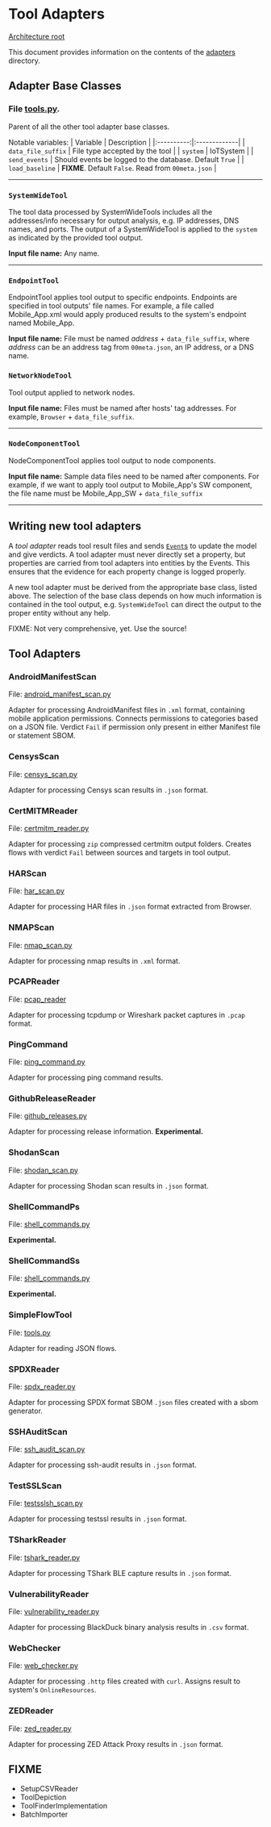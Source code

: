 # Tool Adapters

[Architecture root](README.md)

This document provides information on the contents of the [adapters](../../toolsaf/adapters/) directory.

## Adapter Base Classes

### File [tools.py](../../toolsaf/adapters/tools.py).

Parent of all the other tool adapter base classes.

Notable variables:
| Variable   | Description  |
|:----------:|:-------------|
| `data_file_suffix` | File type accepted by the tool |
| `system`           | IoTSystem |
| `send_events`      | Should events be logged to the database. Default `True` |
| `load_baseline`    | **FIXME**. Default `False`. Read from `00meta.json` |

---
### `SystemWideTool`

The tool data processed by SystemWideTools includes all the addresses/info necessary for output analysis, e.g. IP addresses, DNS names, and ports. The output of a SystemWideTool is applied to the `system` as indicated by the provided tool output.

**Input file name:** Any name.

---
### `EndpointTool`

EndpointTool applies tool output to specific endpoints. Endpoints are specified in tool outputs' file names. For example, a file called Mobile_App.xml would apply produced results to the system's endpoint named Mobile_App.

**Input file name:** File must be named _address_ + `data_file_suffix`, where _address_ can be an address tag from `00meta.json`, an IP address, or a DNS name.

### `NetworkNodeTool`

Tool output applied to network nodes.

**Input file name:** Files must be named after hosts' tag addresses. For example, `Browser` + `data_file_suffix`.

---
### `NodeComponentTool`

NodeComponentTool applies tool output to node components.

**Input file name:** Sample data files need to be named after components. For example, if we want to apply tool output to Mobile_App's SW component, the file name must be Mobile_App_SW + `data_file_suffix`

---
## Writing new tool adapters

A _tool adapter_ reads tool result files and sends [`Event`s](Common.md#file-trafficpy) to update the model and give verdicts.
A tool adapter must never directly set a property,
but properties are carried from tool adapters into entities by the Events.
This ensures that the evidence for each property change is logged properly.

A new tool adapter must be derived from the appropriate base class, listed above.
The selection of the base class depends on how much information is contained in the
tool output, e.g. `SystemWideTool` can direct the output to the proper entity without any help.

FIXME: Not very comprehensive, yet. Use the source!

## Tool Adapters

### AndroidManifestScan
File: [android_manifest_scan.py](../../toolsaf/adapters/android_manifest_scan.py)

Adapter for processing AndroidManifest files in `.xml` format, containing mobile application permissions. Connects permissions to categories based on a JSON file. Verdict `Fail` if permission only present in either Manifest file or statement SBOM.

### CensysScan
File: [censys_scan.py](../../toolsaf/adapters/censys_scan.py)

Adapter for processing Censys scan results in `.json` format.

### CertMITMReader
File: [certmitm_reader.py](../../toolsaf/adapters/certmitm_reader.py)

Adapter for processing `zip` compressed certmitm output folders. Creates flows with verdict `Fail` between sources and targets in tool output.

### HARScan
File: [har_scan.py](../../toolsaf/adapters/har_scan.py)

Adapter for processing HAR files in `.json` format extracted from Browser.

### NMAPScan
File: [nmap_scan.py](../../toolsaf/adapters/nmap_scan.py)

Adapter for processing nmap results in `.xml` format.

### PCAPReader
File: [pcap_reader](../../toolsaf/adapters/pcap_reader.py)

Adapter for processing tcpdump or Wireshark packet captures in `.pcap` format.

### PingCommand
File: [ping_command.py](../../toolsaf/adapters/ping_command.py)

Adapter for processing ping command results.

### GithubReleaseReader
File: [github_releases.py](../../toolsaf/adapters/github_releases.py)

Adapter for processing release information. **Experimental.**

### ShodanScan
File: [shodan_scan.py](../../toolsaf/adapters/shodan_scan.py)

Adapter for processing Shodan scan results in `.json` format.

### ShellCommandPs
File: [shell_commands.py](../../toolsaf/adapters/shell_commands.py)

**Experimental.**

### ShellCommandSs
File: [shell_commands.py](../../toolsaf/adapters/shell_commands.py)

**Experimental.**

### SimpleFlowTool
File: [tools.py](../../toolsaf/adapters/tools.py)

Adapter for reading JSON flows.

### SPDXReader
File: [spdx_reader.py](../../toolsaf/adapters/spdx_reader.py)

Adapter for processing SPDX format SBOM `.json` files created with a sbom generator.

### SSHAuditScan
File: [ssh_audit_scan.py](../../toolsaf/adapters/ssh_audit_scan.py)

Adapter for processing ssh-audit results in `.json` format.

### TestSSLScan
File: [testsslsh_scan.py](../../toolsaf/adapters/testsslsh_scan.py)

Adapter for processing testssl results in `.json` format.

### TSharkReader
File: [tshark_reader.py](../../toolsaf/adapters/tshark_reader.py)

Adapter for processing TShark BLE capture results in `.json` format.

### VulnerabilityReader
File: [vulnerability_reader.py](../../toolsaf/adapters/vulnerability_reader.py)

Adapter for processing BlackDuck binary analysis results in `.csv` format.

### WebChecker
File: [web_checker.py](../../toolsaf/adapters/web_checker.py)

Adapter for processing `.http` files created with `curl`. Assigns result to system's `OnlineResources`.

### ZEDReader
File: [zed_reader.py](../../toolsaf/adapters/zed_reader.py)

Adapter for processing ZED Attack Proxy results in `.json` format.

## FIXME
- SetupCSVReader
- ToolDepiction
- ToolFinderImplementation
- BatchImporter